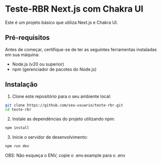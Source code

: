 # Teste-RBR Next.js com Chakra UI

Este é um projeto básico que utiliza Next.js e Chakra UI.

## Pré-requisitos

Antes de começar, certifique-se de ter as seguintes ferramentas instaladas em sua máquina:

- Node.js (v20 ou superior)
- npm (gerenciador de pacotes do Node.js)

## Instalação

1. Clone este repositório para o seu ambiente local:

```bash
git clone https://github.com/seu-usuario/teste-rbr.git
cd teste-rbr
```

2. Instale as dependências do projeto utilizando npm:

```bash
npm install
```

3. Inicie o servidor de desenvolvimento:

```bash
npm run dev
```

OBS: Não esqueça o ENV, copie o .env.example para o .env
